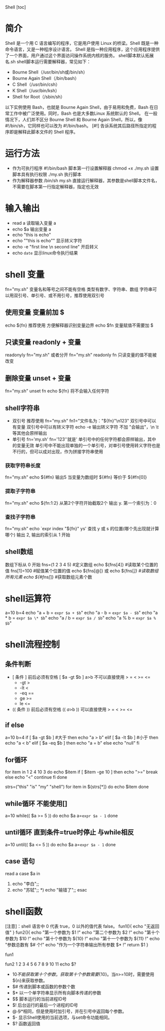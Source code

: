 Shell
[toc]

# 简介
Shell 是一个用 C 语言编写的程序，它是用户使用 Linux 的桥梁。Shell 既是一种命令语言，又是一种程序设计语言。
Shell 是指一种应用程序，这个应用程序提供了一个界面，用户通过这个界面访问操作系统内核的服务。
shell脚本默认拓展名.sh
shell脚本运行需要解释器，常见如下：
- Bourne Shell（/usr/bin/sh或/bin/sh）
- Bourne Again Shell（/bin/bash）
- C Shell（/usr/bin/csh）
- K Shell（/usr/bin/ksh）
- Shell for Root（/sbin/sh）

以下实例使用 Bash，也就是 Bourne Again Shell，由于易用和免费，Bash 在日常工作中被广泛使用。同时，Bash 也是大多数Linux 系统默认的 Shell。
在一般情况下，人们并不区分 Bourne Shell 和 Bourne Again Shell，所以，像 #!/bin/sh，它同样也可以改为 #!/bin/bash。
[#!] 告诉系统其后路径所指定的程序即是解释此脚本文件的 Shell 程序。

# 运行方法
- 作为可执行程序
#!/bin/bash 脚本第一行设置解释器
chmod +x ./my.sh 设置脚本具有执行权限
./my.sh 执行脚本
- 作为解释器参数
/bin/sh my.sh
直接运行解释器，其参数是shell脚本文件名，不需要在脚本第一行指定解释器，指定也无效

# 输入输出
- read a 读取输入变量 a
- echo $a 输出变量 a
- echo "this is echo"
- echo "\"this is echo\"" 显示转义字符
- echo -e "first line \n second line" 开启转义
- echo `date` 显示linux命令执行结果

# shell 变量
fn="my.sh" 变量名和等号之间不能有空格
类型有数字、字符串、数组
字符串可以用双引号、单引号、或不用引号，推荐使用双引号

## 使用变量 变量前加 $
echo ${fn} 推荐使用 方便解释器识别变量边界
echo $fn
变量赋值不需要加 $

## 只读变量 readonly + 变量
readonyly fn="my.sh"
或者分开
fn="my.sh"
readonly fn
只读变量的值不能被改变

## 删除变量 unset + 变量
fn="my.sh"
unset fn
echo ${fn}
将不会输入任何字符

## shell字符串
- 双引号 推荐使用
  fn="my.sh"
  fn1="文件名为：\"${fn}\"\n123"
  双引号中可以有变量
  双引号中可以有转义字符
  echo -e 输出转义字符 
  不加 \"会输出"，\n \t等其他会原样输出
- 单引号
  fn='my.sh'
  fn='123''就是'
  单引号中的任何字符都会原样输出，其中的变量无效
  单引号中不能出现单独的一个单引号，对单引号使用转义字符也是不行的，但可以成对出现，作为拼接字符串使用

### 获取字符串长度
fn="my.sh"
echo ${#fn} 输出5
当变量为数组时 ${#fn} 等价于 ${#fn[0]}

### 提取子字符串
fn="my.sh"
echo ${fn:1:2} 从第2个字符开始截取2个 输出 y.
第一个索引为：0

### 查找子字符串
fn="my.sh"
echo `expr index "${fn}" ys' 
查找 y 或 s 的位置(哪个先出现就计算哪个)  输出 2, 输出的索引从 1 开始

## shell数组
数组下标从 0 开始
fns=(1 2 3 4 5) #定义数组
echo ${fns[4]} #读取某个位置的值
fns[1]=100  #赋值某个位置的值
echo ${fns[@]} 或 echo ${fns[*]}  #读取数组所有元素
echo ${#fns[*]} #获取数组元素个数

# shell运算符
a=10
b=4
echo "a + b = `expr $a + $b`"
echo "a - b = `expr $a - $b`"
echo "a * b = `expr $a \* $b`"
echo "a / b = `expr $a / $b`"
echo "a % b = `expr $a % $b`"

# shell流程控制
## 条件判断
- [ 条件 ]
  前后必须有空格
  [ $a -gt $b ]  a>b
  不可以直接使用 > = < >= <=
  - -gt >
  - -lt <
  - -eq ==
  - ge >=
  - le <=
- (( 条件 ))
  前后必须有空格
  (( $a>$b )) 可以直接使用 > = < >= <=

## if else
a=10
b=4
if [ $a -gt $b ] #大于
then
    echo "a > b"
elif [ $a -lt $b ] #小于
then
    echo "a < b"
elif [ $a -eq $b ]
then
    echo "a = b"
else
    echo "null"
fi

## for循环
for item in 1 2 4 10 3
do
  echo $item
  if [ $item -ge 10 ]
  then
      echo ">="
      break
  else
      echo "<"
      continue
  fi
done

strs=("this" "is" "my" "shell")
for item in ${strs[*]}
do
  echo $item
done

## while循环 不能使用[]
a=10
while(( $a >= 5 ))
do
  echo $a
  a=`expr $a - 1`
done

## until循环 直到条件=true时停止 与while相反
a=10
until(( $a <= 5 ))
do
  echo $a
  a=`expr $a - 1`
done

## case 语句
read a
case $a in
 1) echo "李白";;
 2) echo "苏轼";;
 *) echo "输错了";;
esac

# shell函数
[注意]：shell 语言中 0 代表 true，0 以外的值代表 false。
fun1(){
  echo "无返回值"
}
fun2(){
  echo "第一个参数为 $1 !"
    echo "第二个参数为 $2 !"
    echo "第十个参数为 $10 !"
    echo "第十个参数为 ${10} !"
    echo "第十一个参数为 ${11} !"
    echo "参数总数有 $# 个!"
    echo "作为一个字符串输出所有参数 $* !"
  return $1
}

fun1

fun2 1 2 3 4 5 6 7 8 9 10 11
echo $?

- $10 不能获取第十个参数，获取第十个参数需要${10}。当n>=10时，需要使用${n}来获取参数。
- $#	传递到脚本或函数的参数个数
- $*	以一个单字符串显示所有向脚本传递的参数
- $$	脚本运行的当前进程ID号
- $!	后台运行的最后一个进程的ID号
- $@	与$*相同，但是使用时加引号，并在引号中返回每个参数。
- $-	显示Shell使用的当前选项，与set命令功能相同。
- $?	函数返回值

